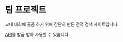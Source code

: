 # 팀 프로젝트
교내 대회에 출품 하기 위해 간단히 만든 전적 검색 사이트입니다.

[API](https://developer.eternalreturn.io/)를 발급 받아 사용할 수 있습니다.
